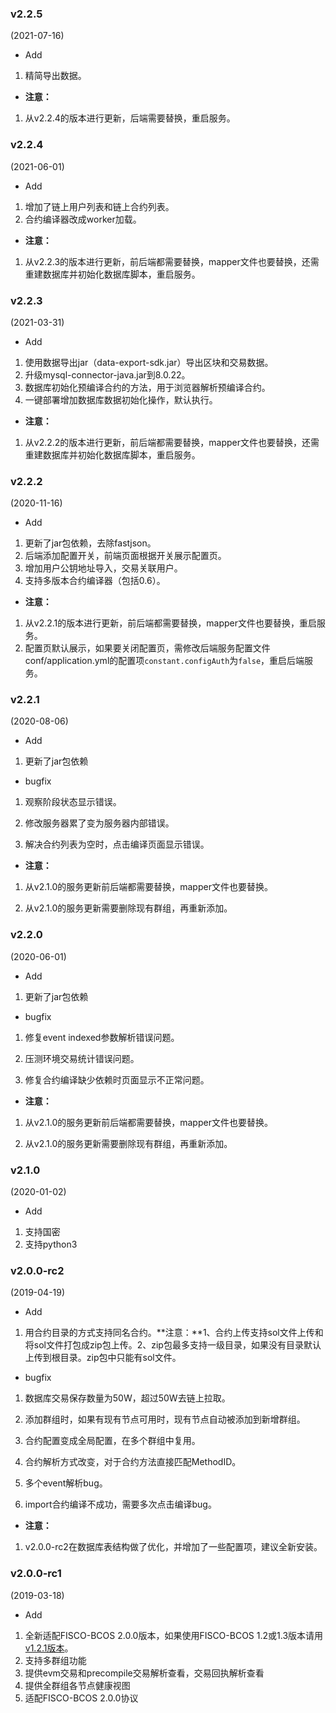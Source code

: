 ### v2.2.5

(2021-07-16)

- Add

1. 精简导出数据。

- **注意：**

1. 从v2.2.4的版本进行更新，后端需要替换，重启服务。

### v2.2.4

(2021-06-01)

- Add

1. 增加了链上用户列表和链上合约列表。
2. 合约编译器改成worker加载。

- **注意：**

1. 从v2.2.3的版本进行更新，前后端都需要替换，mapper文件也要替换，还需重建数据库并初始化数据库脚本，重启服务。

### v2.2.3

(2021-03-31)

- Add

1. 使用数据导出jar（data-export-sdk.jar）导出区块和交易数据。
2. 升级mysql-connector-java.jar到8.0.22。
3. 数据库初始化预编译合约的方法，用于浏览器解析预编译合约。
4. 一键部署增加数据库数据初始化操作，默认执行。

- **注意：**

1. 从v2.2.2的版本进行更新，前后端都需要替换，mapper文件也要替换，还需重建数据库并初始化数据库脚本，重启服务。

### v2.2.2

(2020-11-16)

- Add

1. 更新了jar包依赖，去除fastjson。
2. 后端添加配置开关，前端页面根据开关展示配置页。
3. 增加用户公钥地址导入，交易关联用户。
4. 支持多版本合约编译器（包括0.6）。

- **注意：**

1. 从v2.2.1的版本进行更新，前后端都需要替换，mapper文件也要替换，重启服务。
2. 配置页默认展示，如果要关闭配置页，需修改后端服务配置文件conf/application.yml的配置项`constant.configAuth`为`false`，重启后端服务。

### v2.2.1

(2020-08-06)

- Add

1. 更新了jar包依赖


- bugfix

1. 观察阶段状态显示错误。

2. 修改服务器累了变为服务器内部错误。

3. 解决合约列表为空时，点击编译页面显示错误。

- **注意：**

1. 从v2.1.0的服务更新前后端都需要替换，mapper文件也要替换。

2. 从v2.1.0的服务更新需要删除现有群组，再重新添加。


### v2.2.0

(2020-06-01)

- Add

1. 更新了jar包依赖


- bugfix

1. 修复event indexed参数解析错误问题。

2. 压测环境交易统计错误问题。

3. 修复合约编译缺少依赖时页面显示不正常问题。

- **注意：**

1. 从v2.1.0的服务更新前后端都需要替换，mapper文件也要替换。

2. 从v2.1.0的服务更新需要删除现有群组，再重新添加。


### v2.1.0

(2020-01-02)

- Add

1. 支持国密
1. 支持python3

### v2.0.0-rc2

(2019-04-19)

- Add

1. 用合约目录的方式支持同名合约。**注意：**1、合约上传支持sol文件上传和将sol文件打包成zip包上传。2、zip包最多支持一级目录，如果没有目录默认上传到根目录。zip包中只能有sol文件。


- bugfix

1. 数据库交易保存数量为50W，超过50W去链上拉取。

2. 添加群组时，如果有现有节点可用时，现有节点自动被添加到新增群组。

3. 合约配置变成全局配置，在多个群组中复用。

4. 合约解析方式改变，对于合约方法直接匹配MethodID。

5. 多个event解析bug。

6. import合约编译不成功，需要多次点击编译bug。


- **注意：**

1. v2.0.0-rc2在数据库表结构做了优化，并增加了一些配置项，建议全新安装。

   

### v2.0.0-rc1

(2019-03-18)

- Add

1. 全新适配FISCO-BCOS 2.0.0版本，如果使用FISCO-BCOS 1.2或1.3版本请用[v1.2.1版本](https://github.com/FISCO-BCOS/fisco-bcos-browser/releases/tag/v1.2.1)。
2. 支持多群组功能
3. 提供evm交易和precompile交易解析查看，交易回执解析查看
4. 提供全群组各节点健康视图
5. 适配FISCO-BCOS 2.0.0协议
